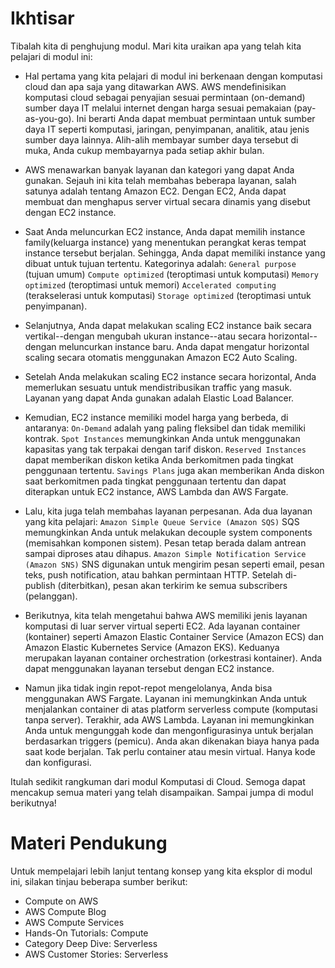 # Ikhtisar
Tibalah kita di penghujung modul. Mari kita uraikan apa yang telah kita pelajari di modul ini:
 - Hal pertama yang kita pelajari di modul ini berkenaan dengan komputasi cloud dan apa saja yang ditawarkan AWS.
   AWS mendefinisikan komputasi cloud sebagai penyajian sesuai permintaan (on-demand) sumber daya IT melalui internet dengan harga sesuai pemakaian (pay-as-you-go).
   Ini berarti Anda dapat membuat permintaan untuk sumber daya IT seperti komputasi, jaringan, penyimpanan, analitik, atau jenis sumber daya lainnya. Alih-alih membayar sumber daya tersebut di muka, Anda cukup membayarnya pada setiap akhir bulan.

 - AWS menawarkan banyak layanan dan kategori yang dapat Anda gunakan. Sejauh ini kita telah membahas beberapa layanan,
   salah satunya adalah tentang Amazon EC2. Dengan EC2, Anda dapat membuat dan menghapus server virtual secara dinamis yang disebut dengan EC2 instance.


 - Saat Anda meluncurkan EC2 instance, Anda dapat memilih instance family(keluarga instance) yang menentukan perangkat 
   keras tempat instance tersebut berjalan. Sehingga, Anda dapat memiliki instance yang dibuat untuk tujuan tertentu. Kategorinya adalah:
   `General purpose` (tujuan umum)
   `Compute optimized` (teroptimasi untuk komputasi)
   `Memory optimized` (teroptimasi untuk memori)
   `Accelerated computing` (terakselerasi untuk komputasi)
   `Storage optimized` (teroptimasi untuk penyimpanan).

 - Selanjutnya, Anda dapat melakukan scaling EC2 instance baik secara vertikal--dengan mengubah ukuran instance--atau 
   secara horizontal--dengan meluncurkan instance baru. Anda dapat mengatur horizontal scaling secara otomatis menggunakan Amazon EC2 Auto Scaling.

 - Setelah Anda melakukan scaling EC2 instance secara horizontal, Anda memerlukan sesuatu untuk mendistribusikan traffic 
   yang masuk. Layanan yang dapat Anda gunakan adalah Elastic Load Balancer.

 - Kemudian, EC2 instance memiliki model harga yang berbeda, di antaranya:
   `On-Demand` adalah yang paling fleksibel dan tidak memiliki kontrak.
   `Spot Instances` memungkinkan Anda untuk menggunakan kapasitas yang tak terpakai dengan tarif diskon.
   `Reserved Instances` dapat memberikan diskon ketika Anda berkomitmen pada tingkat penggunaan tertentu.
   `Savings Plans` juga akan memberikan Anda diskon saat berkomitmen pada tingkat penggunaan tertentu dan dapat diterapkan untuk EC2 instance, AWS Lambda dan AWS Fargate.

 - Lalu, kita juga telah membahas layanan perpesanan. Ada dua layanan yang kita pelajari:
   `Amazon Simple Queue Service (Amazon SQS)`
   SQS memungkinkan Anda untuk melakukan decouple system components (memisahkan komponen sistem). Pesan tetap berada dalam antrean sampai diproses atau dihapus.
   `Amazon Simple Notification Service (Amazon SNS)`
   SNS digunakan untuk mengirim pesan seperti email, pesan teks, push notification, atau bahkan permintaan HTTP. Setelah di-publish (diterbitkan), pesan akan terkirim ke semua subscribers (pelanggan).

 - Berikutnya, kita telah mengetahui bahwa AWS memiliki jenis layanan komputasi di luar server virtual seperti EC2. 
   Ada layanan container (kontainer) seperti Amazon Elastic Container Service (Amazon ECS) dan Amazon Elastic Kubernetes Service (Amazon EKS).
   Keduanya merupakan layanan container orchestration (orkestrasi kontainer). Anda dapat menggunakan layanan tersebut dengan EC2 instance.

 - Namun jika tidak ingin repot-repot mengelolanya, Anda bisa menggunakan AWS Fargate. Layanan ini memungkinkan Anda untuk menjalankan container di atas platform serverless compute (komputasi tanpa server).
   Terakhir, ada AWS Lambda. Layanan ini memungkinkan Anda untuk mengunggah kode dan mengonfigurasinya untuk berjalan berdasarkan triggers (pemicu). Anda akan dikenakan biaya hanya pada saat kode berjalan. Tak perlu container atau mesin virtual. Hanya kode dan konfigurasi.

Itulah sedikit rangkuman dari modul Komputasi di Cloud. Semoga dapat mencakup semua materi yang telah disampaikan. Sampai jumpa di modul berikutnya!

# Materi Pendukung
Untuk mempelajari lebih lanjut tentang konsep yang kita eksplor di modul ini, silakan tinjau beberapa sumber berikut:
 - Compute on AWS
 - AWS Compute Blog
 - AWS Compute Services
 - Hands-On Tutorials: Compute
 - Category Deep Dive: Serverless
 - AWS Customer Stories: Serverless
